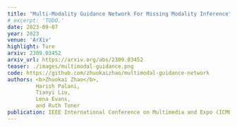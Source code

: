 ```yaml
---
title: "Multi-Modality Guidance Network For Missing Modality Inference"
# excerpt: 'TODO.'
date: 2023-09-07
year: 2023
venue: 'ArXiv'
highlight: Ture
arxiv: 2309.03452
arxiv_url: https://arxiv.org/abs/2309.03452
teaser: ./images/multimodal-guidance.png
code: https://github.com/zhuokaizhao/multimodal-guidance-network
authors: <b>Zhuokai Zhao</b>,
         Harish Palani,
         Tianyi Liu,
         Lena Evans,
         and Ruth Toner
publication: IEEE International Conference on Multimedia and Expo (ICME) Industry Track
---
```

